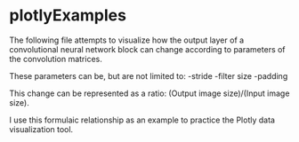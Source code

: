 # plotlyExamples


The following file attempts to visualize how the output layer of a convolutional neural network block can change according to parameters of the convolution matrices.

These parameters can be, but are not limited to:
-stride
-filter size
-padding

This change can be represented as a ratio: (Output image size)/(Input image size).

I use this formulaic relationship as an example to practice the Plotly data visualization tool.
